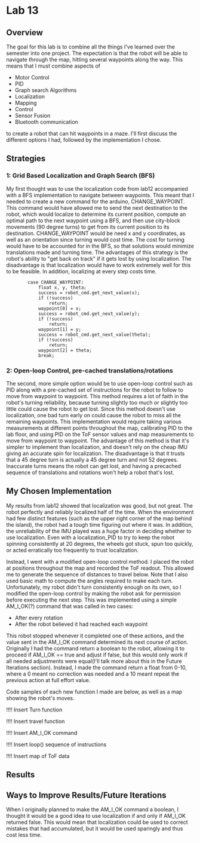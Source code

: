# Lab 13
## Overview
The goal for this lab is to combine all the things I've learned over the semester into one project. The expectation is that the robot will be able to navigate through the map, hitting several waypoints along the way. This means that I must combine aspects of 
* Motor Control
* PID
* Graph search Algorithms
* Localization
* Mapping
* Control
* Sensor Fusion
* Bluetooth communication

to create a robot that can hit waypoints in a maze. I'll first discuss the different options I had, followed by the implementation I chose. 
## Strategies
### 1: Grid Based Localization and Graph Search (BFS)
My first thought was to use the localization code from lab12 accompanied with a BFS implementation to navigate between waypoints. This meant that I needed to create a new command for the arduino, CHANGE_WAYPOINT. This command would have allowed me to send the next destination to the robot, which would localize to determine its current position, compute an optimal path to the next waypoint using a BFS, and then use city-block movements (90 degree turns) to get from its current position to its destination. CHANGE_WAYPOINT would be need x and y coordinates, as well as an orientation since turning would cost time. The cost for turning would have to be accounted for in the BFS, so that solutions would minimize translations made and turning time. The advantages of this strategy is the robot's ability to "get back on track" if it gets lost by using localization. The disadvantage is that localization would have to work extremely well for this to be feasible. In addition, localizing at every step costs time. 
```
        case CHANGE_WAYPOINT:
            float x, y, theta;
            success = robot_cmd.get_next_value(x);
            if (!success)
                return;
            waypoint[0] = x;
            success = robot_cmd.get_next_value(y);
            if (!success)
                return;
            waypoint[1] = y;
            success = robot_cmd.get_next_value(theta);
            if (!success)
                return;
            waypoint[2] = theta;
            break;
  ```
  ### 2: Open-loop Control, pre-cached translations/rotations
  The second, more simple option would be to use open-loop control such as PID along with a pre-cached set of instructions for the robot to follow to move from waypoint to waypoint. This method requires a lot of faith in the robot's turning reliability, because turning slightly too much or slightly too little could cause the robot to get lost. Since this method doesn't use localization, one bad turn early on could cause the robot to miss all the remaining waypoints. This implementation would require taking various measurements at different points throughout the map, calibrating PID to the lab floor, and using PID on the ToF sensor values and map measurements to move from waypoint to waypoint. The advantage of this method is that it's simpler to implement than localization, and doesn't rely on the cheap IMU giving an accurate spin for localization. The disadvantage is that it trusts that a 45 degree turn is actually a 45 degree turn and not 52 degrees. Inaccurate turns means the robot can get lost, and having a precached sequence of translations and rotations won't help a robot that's lost. 
  

## My Chosen Implementation

My results from lab12 showed that localization was good, but not great. The robot perfectly and reliably localized half of the time. When the environment had few distinct features (such as the upper right corner of the map behind the island), the robot had a tough time figuring out where it was. In addition, the unreliability of the IMU played was a huge factor in deciding whether to use localization. Even with a localization_PID to try to keep the robot spinning consistently at 20 degrees, the wheels got stuck, spun too quickly, or acted erratically too frequently to trust localization. 

Instead, I went with a modified open-loop control method. I placed the robot at positions throughout the map and recorded the ToF readout. This allowed me to generate the sequence of distances to travel below. Note that I also used basic math to compute the angles required to make each turn. Unfortunately, my robot didn't turn consistently enough on its own, so I modified the open-loop control by making the robot ask for permission before executing the next step. This was implemented using a simple AM_I_OK(?) command that was called in two cases:

* After every rotation
* After the robot believed it had reached each waypoint

This robot stopped whenever it completed one of these actions, and the value sent in the AM_I_OK command determined its next course of action. Originally I had the command return a boolean to the robot, allowing it to proceed if AM_I_OK == true and adjust if false, but this would only work if all needed adjustments were equal(I'll talk more about this in the Future Iterations section). Instead, I made the command return a float from 0-10, where a 0 meant no correction was needed and a 10 meant repeat the previous action at full effort value. 

Code samples of each new function I made are below, as well as a map showing the robot's moves.

!!!! Insert Turn function


!!!! Insert travel function


!!!! Insert AM_I_OK command


!!!! Insert loop() sequence of instructions


!!!! Insert map of ToF data

## Results

## Ways to Improve Results/Future Iterations


When I originally planned to make the AM_I_OK command a boolean, I thought it would be a good idea to use localization if and only if AM_I_OK returned false. This would mean that localization could be used to correct mistakes that had accumulated, but it would be used sparingly and thus cost less time. 
